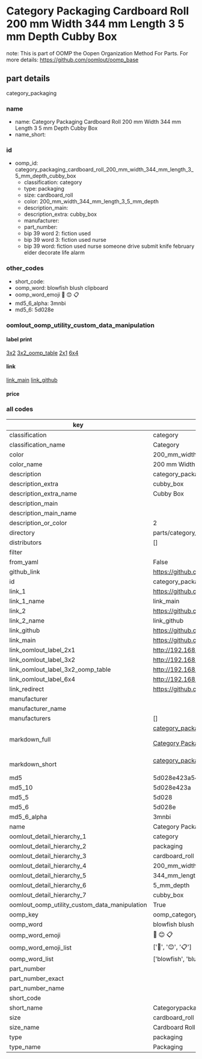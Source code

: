 # Category Packaging Cardboard Roll 200 mm Width 344 mm Length 3 5 mm Depth Cubby Box  

note: This is part of OOMP the Oopen Organization Method For Parts. For more details: https://github.com/oomlout/oomp_base

##  part details
  



category_packaging



### name
* name: Category Packaging Cardboard Roll 200 mm Width 344 mm Length 3 5 mm Depth Cubby Box
* name_short: 
### id
* oomp_id: category_packaging_cardboard_roll_200_mm_width_344_mm_length_3_5_mm_depth_cubby_box
  * classification: category
  * type: packaging
  * size: cardboard_roll
  * color: 200_mm_width_344_mm_length_3_5_mm_depth
  * description_main: 
  * description_extra: cubby_box
  * manufacturer: 
  * part_number: 
  * bip 39 word 2: fiction used
  * bip 39 word 3: fiction used nurse
  * bip 39 word: fiction used nurse someone drive submit knife february elder decorate life alarm

### other_codes
* short_code: 
* oomp_word: blowfish blush clipboard
* oomp_word_emoji :blowfish: :blush: :clipboard:
* md5_6_alpha: 3mnbi
* md5_6: 5d028e






### oomlout_oomp_utility_custom_data_manipulation
#### label print
[3x2](http://192.168.1.245:1112/?label=oomp%203mnbi)
[3x2_oomp_table](http://192.168.1.108:1112/?label=oomp%203mnbi)
[2x1](http://192.168.1.242:1112/?label=oomp%203mnbi)
[6x4](http://192.168.1.55:1112/?label=oomp%203mnbi)    

#### link

[link_main](https://github.com/oomlout/oomlout_oomp_version_1_messy/tree/main/parts/category_packaging_cardboard_roll_200_mm_width_344_mm_length_3_5_mm_depth_cubby_box) [link_github](https://github.com/oomlout/oomlout_oomp_version_1_messy/tree/main/parts/category_packaging_cardboard_roll_200_mm_width_344_mm_length_3_5_mm_depth_cubby_box)                             

#### price







### all codes 
| key | value |  
| --- | --- |  
| classification | category |  
| classification_name | Category |  
| color | 200_mm_width_344_mm_length_3_5_mm_depth |  
| color_name | 200 mm Width 344 mm Length 3 5 mm Depth |  
| description | category_packaging |  
| description_extra | cubby_box |  
| description_extra_name | Cubby Box |  
| description_main |  |  
| description_main_name |  |  
| description_or_color | 2  |  
| directory | parts/category_packaging_cardboard_roll_200_mm_width_344_mm_length_3_5_mm_depth_cubby_box |  
| distributors | [] |  
| filter |  |  
| from_yaml | False |  
| github_link | https://github.com/oomlout/oomlout_oomp_part_src/tree/main/parts/category_packaging_cardboard_roll_200_mm_width_344_mm_length_3_5_mm_depth_cubby_box |  
| id | category_packaging_cardboard_roll_200_mm_width_344_mm_length_3_5_mm_depth_cubby_box |  
| link_1 | https://github.com/oomlout/oomlout_oomp_version_1_messy/tree/main/parts/category_packaging_cardboard_roll_200_mm_width_344_mm_length_3_5_mm_depth_cubby_box |  
| link_1_name | link_main |  
| link_2 | https://github.com/oomlout/oomlout_oomp_version_1_messy/tree/main/parts/category_packaging_cardboard_roll_200_mm_width_344_mm_length_3_5_mm_depth_cubby_box |  
| link_2_name | link_github |  
| link_github | https://github.com/oomlout/oomlout_oomp_version_1_messy/tree/main/parts/category_packaging_cardboard_roll_200_mm_width_344_mm_length_3_5_mm_depth_cubby_box |  
| link_main | https://github.com/oomlout/oomlout_oomp_version_1_messy/tree/main/parts/category_packaging_cardboard_roll_200_mm_width_344_mm_length_3_5_mm_depth_cubby_box |  
| link_oomlout_label_2x1 | http://192.168.1.242:1112/?label=oomp%203mnbi |  
| link_oomlout_label_3x2 | http://192.168.1.245:1112/?label=oomp%203mnbi |  
| link_oomlout_label_3x2_oomp_table | http://192.168.1.108:1112/?label=oomp%203mnbi |  
| link_oomlout_label_6x4 | http://192.168.1.55:1112/?label=oomp%203mnbi |  
| link_redirect | https://github.com/oomlout/oomlout_oomp_version_1_messy/tree/main/parts/category_packaging_cardboard_roll_200_mm_width_344_mm_length_3_5_mm_depth_cubby_box |  
| manufacturer |  |  
| manufacturer_name |  |  
| manufacturers | [] |  
| markdown_full | [category_packaging_cardboard_roll_200_mm_width_344_mm_length_3_5_mm_depth_cubby_box](none)<br>[](none)<br>[Category Packaging Cardboard Roll 200 Mm Width 344 Mm Length 3 5 Mm Depth Cubby Box](none)<br><br> |  
| markdown_short | [category_packaging_cardboard_roll_200_mm_width_344_mm_length_3_5_mm_depth_cubby_box](none)<br><br> |  
| md5 | 5d028e423a544f776021acf12f3bf2ae |  
| md5_10 | 5d028e423a |  
| md5_5 | 5d028 |  
| md5_6 | 5d028e |  
| md5_6_alpha | 3mnbi |  
| name | Category Packaging Cardboard Roll 200 mm Width 344 mm Length 3 5 mm Depth Cubby Box |  
| oomlout_detail_hierarchy_1 | category |  
| oomlout_detail_hierarchy_2 | packaging |  
| oomlout_detail_hierarchy_3 | cardboard_roll |  
| oomlout_detail_hierarchy_4 | 200_mm_width |  
| oomlout_detail_hierarchy_5 | 344_mm_length |  
| oomlout_detail_hierarchy_6 | 5_mm_depth |  
| oomlout_detail_hierarchy_7 | cubby_box |  
| oomlout_oomp_utility_custom_data_manipulation | True |  
| oomp_key | oomp_category_packaging_cardboard_roll_200_mm_width_344_mm_length_3_5_mm_depth_cubby_box |  
| oomp_word | blowfish blush clipboard |  
| oomp_word_emoji | :blowfish: :blush: :clipboard: |  
| oomp_word_emoji_list | [':blowfish:', ':blush:', ':clipboard:'] |  
| oomp_word_list | ['blowfish', 'blush', 'clipboard'] |  
| part_number |  |  
| part_number_exact |  |  
| part_number_name |  |  
| short_code |  |  
| short_name | Categorypackaging |  
| size | cardboard_roll |  
| size_name | Cardboard Roll |  
| type | packaging |  
| type_name | Packaging |  
